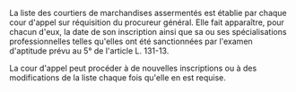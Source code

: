 La liste des courtiers de marchandises assermentés est établie par chaque cour d'appel sur réquisition du procureur général. Elle fait apparaître, pour chacun d'eux, la date de son inscription ainsi que sa ou ses spécialisations professionnelles telles qu'elles ont été sanctionnées par l'examen d'aptitude prévu au 5° de l'article L. 131-13.

La cour d'appel peut procéder à de nouvelles inscriptions ou à des modifications de la liste chaque fois qu'elle en est requise.
